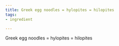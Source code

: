 ```yaml
---
title: Greek egg noodles = hylopites = hilopites
tags:
- ingredient

---
```

Greek egg noodles = hylopites = hilopites
